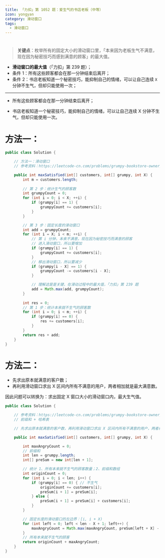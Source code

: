 ```yaml
---
title: 「力扣」第 1052 题：爱生气的书店老板（中等）
icon: yongyan
category: 滑动窗口
tags:
  - 滑动窗口
---
```



# 

> **关键点**：枚举所有的固定大小的滑动窗口里，「本来因为老板生气不满意，现在因为秘密技巧而感到满意的顾客」的最大值。

+ **滑动窗口的最大值**（「力扣」第 239 题）；
+ 条件 1：所有这些顾客都会在那一分钟结束后离开；
+ 条件 2：书店老板知道一个秘密技巧，能抑制自己的情绪，可以让自己连续 `X` 分钟不生气，但却只能使用一次；

---

+ 所有这些顾客都会在那一分钟结束后离开；

+ 书店老板知道一个秘密技巧，能抑制自己的情绪，可以让自己连续 X 分钟不生气，但却只能使用一次。

# 方法一：

```Java []
public class Solution {

    // 方法一：滑动窗口
    // 参考资料：https://leetcode-cn.com/problems/grumpy-bookstore-owner/solution/hua-dong-chuang-kou-xiang-xi-jiang-jie-z-80ni/

    public int maxSatisfied(int[] customers, int[] grumpy, int X) {
        int m = customers.length;
        
        // 第 2 步：统计生气的顾客数
        int grumpyCount = 0;
        for (int i = 0; i < X; ++i) {
            if (grumpy[i] == 1) {
                grumpyCount += customers[i];
            }
        }

        // 第 3 步：固定长度的滑动窗口
        int add = grumpyCount;
        for (int i = X; i < m; ++i) {
            // 第 i 分钟，本来不满意，现在因为秘密技巧而满意的顾客
            // 进入滑动窗口，所以要增加
            if (grumpy[i] == 1) {
                grumpyCount += customers[i];
            }
            // 移出滑动窗口，所以要减少
            if (grumpy[i - X] == 1) {
                grumpyCount -= customers[i - X];
            }

            // 理解这是是关键，在滑动过程中的最大值，「力扣」第 239 题
            add = Math.max(add, grumpyCount);
        }
      
      	int res = 0;
      	// 第 1 步：统计本来就不生气的顾客数
        for (int i = 0; i < m; ++i) {
            if (grumpy[i] == 0) {
                res += customers[i];
            }
        }
        return res + add;
    }
}
```

# 方法二：

+ 先求出原本就满意的客户数；
+ 再利用滑动窗口求出 X 区间内所有不满意的用户，两者相加就是最大满意数。

因此问题可以转换为：求出固定 X 窗口大小的滑动窗口内，最大生气值。

```Java []
public class Solution {

    // 参考资料：https://leetcode-cn.com/problems/grumpy-bookstore-owner/solution/qian-zhui-he-hua-dong-chuang-kou-by-liuchuan1992/
    // 前缀和 + 哈希表

    // 先求出原本就满意的客户数，再利用滑动窗口求出 X 区间内所有不满意的用户，两者相加就是最大满意数

    public int maxSatisfied(int[] customers, int[] grumpy, int X) {

        int maxAngryCount = 0;
        // 前缀和
        int len = grumpy.length;
        int[] preSum = new int[len + 1];

        // 统计 1、所有本来就不生气的顾客数量；2、前缀和数组
        int originCount = 0;
        for (int i = 0; i < len; i++) {
            if (grumpy[i] == 0) { // 不生气
                originCount += customers[i];
                preSum[i + 1] = preSum[i];
            } else {
                preSum[i + 1] = preSum[i] + customers[i];
            }
        }

        // 固定长度的滑动窗口的左边界：[i, i + X)
        for (int left = 0; left < len - X + 1; left++) {
            maxAngryCount = Math.max(maxAngryCount, preSum[left + X] - preSum[left]);
        }
        // 所有本来就不生气的顾客
        return originCount + maxAngryCount;
    }
}
```

